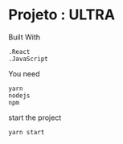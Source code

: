 # Projeto : ULTRA

Built With
```
.React
.JavaScript
```

You need
```
yarn
nodejs
npm
```
start the project
```
yarn start
```